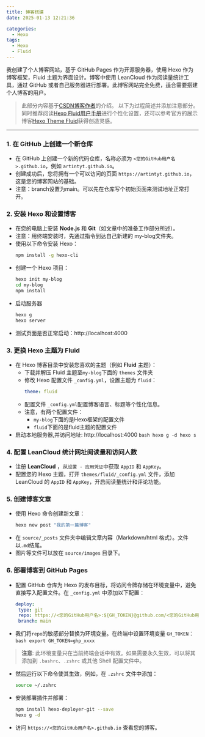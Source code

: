 ```yaml
---
title: 博客搭建
date: 2025-01-13 12:21:36

categories:
  - Hexo
tags: 
  - Hexo
  - Fluid
---
```


我创建了个人博客网站，基于 GitHub Pages 作为开源服务器，使用 Hexo 作为博客框架，Fluid 主题为界面设计。博客中使用 LeanCloud 作为阅读量统计工具，通过 GitHub 或者自己服务器进行部署。此博客网站完全免费，适合需要搭建个人博客的用户。



>此部分内容基于[CSDN博客作者](https://blog.csdn.net/yaorongke/article/details/119089190)的介绍。 以下为过程简述并添加注意部分。同时推荐阅读[Hexo Fluid用户手册](https://hexo.fluid-dev.com/docs/guide/)进行个性化设置，还可以参考官方的展示博客[Hexo Theme Fluid](https://hexo.fluid-dev.com/)获得创造灵感。

---

### 1. **在 GitHub 上创建一个新仓库**
   - 在 GitHub 上创建一个新的代码仓库，名称必须为 `<您的GitHub用户名>.github.io`，例如 `artintyt.github.io`。
   - 创建成功后，您将拥有一个可以访问的页面 `https://artintyt.github.io`，这是您的博客网站的基础。
   - 注意：branch设置为main。可以先在仓库写个初始页面来测试地址正常打开。

### 2. **安装 Hexo 和设置博客**
   - 在您的电脑上安装 **Node.js** 和 **Git**（如文章中的准备工作部分所述）。
   - 注意：用终端安装时，先通过指令到达自己新建的 my-blog文件夹。
   - 使用以下命令安装 Hexo：
     ```bash
     npm install -g hexo-cli
     ```
   - 创建一个 Hexo 项目：
     ```bash
     hexo init my-blog
     cd my-blog
     npm install
     ```
   - 启动服务器
     ```bash
     hexo g
     hexo server
     ```
   - 测试页面是否正常启动：http://localhost:4000

### 3. **更换 Hexo 主题为 Fluid**
   - 在 Hexo 博客目录中安装您喜欢的主题（例如 **Fluid** 主题）：
     - 下载并解压 Fluid 主题至`my-blog`下面的 `themes` 文件夹
     - 修改 Hexo 配置文件 `_config.yml`，设置主题为 `fluid`：
       ```yaml
       theme: fluid
       ```
     - 配置文件 `_config.yml`配置博客语言、标题等个性化信息。
     - 注意，有两个配置文件：
       - `my-blog`下面的是Hexo框架的配置文件
       - `fluid`下面的是fluid主题的配置文件
   - 启动本地服务器,并访问地址: http://localhost:4000
    ``` bash
    hexo g -d
    hexo s
    ```

### 4. **配置 LeanCloud 统计网址阅读量和访问人数**
   - 注册 **LeanCloud** ，从`设置 - 应用凭证`中获取 `AppID` 和 `AppKey`。
   - 配置您的 Hexo 主题，打开 `themes/fluid/_config.yml` 文件，添加 LeanCloud 的 `AppID` 和 `AppKey`，开启阅读量统计和评论功能。

### 5. **创建博客文章**
   - 使用 Hexo 命令创建新文章：
     ```bash
     hexo new post "我的第一篇博客"
     ```
   - 在 `source/_posts` 文件夹中编辑文章内容（Markdown/html 格式）。文件以`.md`结尾。
   - 图片等文件可以放在 `source/images` 目录下。

### 6. **部署博客到 GitHub Pages**


   - 配置 GitHub 仓库为 Hexo 的发布目标，将访问令牌存储在环境变量中，避免直接写入配置文件。在 `_config.yml` 中添加以下配置：
       ```yaml
      deploy:
        type: git
        repo: https://<您的GitHub用户名>:${GH_TOKEN}@github.com/<您的GitHub用户名>/<您的博客网址>.git
        branch: main
       ```
   - 我们将`repo`的敏感部分替换为环境变量。在终端中设置环境变量 `GH_TOKEN`：
    ```bash
    export GH_TOKEN=ghp_xxxx
    ```
  >   **注意**: 此环境变量只在当前终端会话中有效。如果需要永久生效，可以将其添加到 `.bashrc`、`.zshrc` 或其他 Shell 配置文件中。
  
  - 然后运行以下命令使其生效，例如，在 `.zshrc` 文件中添加：
    ```bash
    source ~/.zshrc
    ```

   - 安装部署插件并部署：
     ```bash
     npm install hexo-deployer-git --save
     hexo g -d
     ```
   - 访问 `https://<您的GitHub用户名>.github.io` 查看您的博客。


